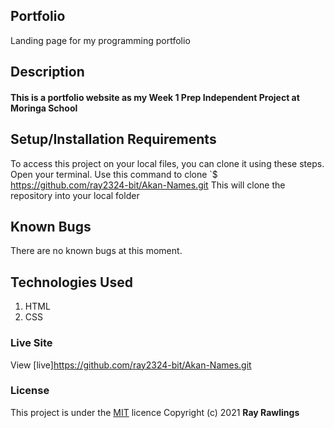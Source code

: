 ## Portfolio
 Landing page for my programming portfolio
 ## Description

#### This is a portfolio website  as my Week 1 Prep Independent Project at Moringa School

## Setup/Installation Requirements

To access this project on your local files, you can clone it using these steps.
Open your terminal.
Use this command to clone `$ https://github.com/ray2324-bit/Akan-Names.git
This will clone the repository into your local folder
## Known Bugs
There are no known bugs at this moment.
## Technologies Used
1. HTML
3. CSS
### Live Site
View [live]https://github.com/ray2324-bit/Akan-Names.git
### License
This project is under the [MIT](https://choosealicense.com/licenses/mit/) licence
Copyright (c) 2021 **Ray Rawlings**
